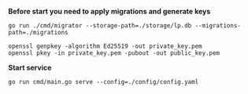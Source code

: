 **Before start you need to apply migrations and generate keys**

    go run ./cmd/migrator --storage-path=./storage/lp.db --migrations-path=./migrations

    openssl genpkey -algorithm Ed25519 -out private_key.pem
    openssl pkey -in private_key.pem -pubout -out public_key.pem

**Start service**

    go run cmd/main.go serve --config=./config/config.yaml
